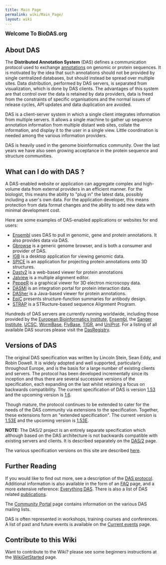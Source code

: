 ```yaml
---
title: Main Page
permalink: wiki/Main_Page/
layout: wiki
---
```


<big>**Welcome To BioDAS.org**</big>

About DAS
---------

The <b>Distributed Annotation System</b> (DAS) defines a communication
protocol used to exchange
[annotations](http://en.wikipedia.org/wiki/Genome_project#Genome_annotation)
on genomic or protein sequences. It is motivated by the idea that such
annotations should not be provided by single centralized databases, but
should instead be spread over multiple sites. Data distribution,
performed by DAS servers, is separated from visualization, which is done
by DAS clients. The advantages of this system are that control over the
data is retained by data providers, data is freed from the constraints
of specific organisations and the normal issues of release cycles, API
updates and data duplication are avoided.

DAS is a client-server system in which a single client integrates
information from multiple servers. It allows a single machine to gather
up sequence annotation information from multiple distant web sites,
collate the information, and display it to the user in a single view.
Little coordination is needed among the various information providers.

DAS is heavily used in the genome bioinformatics community. Over the
last years we have also seen growing acceptance in the protein sequence
and structure communities.

What can I do with DAS ?
------------------------

A DAS-enabled website or application can aggregate complex and
high-volume data from external providers in an efficient manner. For the
biologist, this means the ability to "plug in" the latest data, possibly
including a user's own data. For the application developer, this means
protection from data format changes and the ability to add new data with
minimal development cost.

Here are some examples of DAS-enabled applications or websites for end
users:

-   [Ensembl](http://www.ensembl.org/info/data/ensembl_das.html) uses
    DAS to pull in genomic, gene and protein annotations. It also
    provides data via DAS.
-   [Gbrowse](http://www.gmod.org/gbrowse_installation) is a generic
    genome browser, and is both a consumer and provider of DAS.
-   [IGB](http://genoviz.sourceforge.net) is a desktop application for
    viewing genomic data.
-   [SPICE](http://www.efamily.org.uk/software/dasclients/spice/) is an
    application for projecting protein annotations onto 3D structures.
-   [Dasty2](http://www.ebi.ac.uk/dasty/) is a web-based viewer for
    protein annotations
-   [Jalview](http://www.jalview.org) is a multiple alignment editor.
-   [PeppeR](http://biocomp.cnb.uam.es/das/PeppeR/) is a graphical
    viewer for 3D electron microscopy data.
-   [DASMI](http://www.dasmi.de) is an integration portal for protein
    interaction data.
-   [DASher](http://dasher.sbc.su.se) is a Java-based viewer for
    protein annotations.
-   [EpiC](http://epic.embl.de) presents structure-function summaries
    for antibody design.
-   [STRAP](http://www.bioinformatics.org/strap/) is a STRucture-based
    sequence Alignment Program.

Hundreds of DAS servers are currently running worldwide, including those
provided by the [European Bioinformatics
Institute](http://www.ebi.ac.uk/), [Ensembl](http://www.ensembl.org/),
the [Sanger Institute](http://www.sanger.ac.uk/),
[UCSC](http://genome.ucsc.edu/), [WormBase](http://www.wormbase.org/),
[FlyBase](http://www.flybase.org/), [TIGR](http://www.tigr.org/), and
[UniProt](http://www.ebi.ac.uk/uniprot-das/). For a listing of all
available DAS sources please visit the
[DasRegistry](/wiki/DasRegistry "wikilink").

Versions of DAS
---------------

The original DAS specification was written by Lincoln Stein, Sean Eddy,
and Robin Dowell. It is widely adopted and well supported, particularly
throughout Europe, and is the basis for a large number of existing
clients and servers. The protocol has been developed incrementally since
its inception and thus there are several successive versions of the
specification, each expanding on the last whilst retaining a focus on
backwards compatibility. The current specification of DAS is version
[1.53](http://www.biodas.org/documents/spec.html) and the upcoming
version is [1.6](/wiki/DAS1.6 "wikilink").

Though mature, the protocol continues to be extended to cater for the
needs of the DAS community via extensions to the specification.
Together, these extensions form an "extended specification". The current
version is [1.53E](http://www.dasregistry.org/spec_1.53E.jsp) and the
upcoming version is [1.53E](/wiki/DAS1.6E "wikilink").

<b>NOTE:</b> The DAS/2 project is an entirely separate specification
which although based on the DAS architecture is not backwards compatible
with existing servers and clients. It is described separately on the
[DAS/2](/wiki/DAS/2 "wikilink") page.

The various specification versions on this site are described
[here](/wiki/DAS_specification "wikilink").

Further Reading
---------------

If you would like to find out more, see a description of the [DAS
protocol](/wiki/DAS/1 "wikilink"). Additional information is also available in
the form of an [FAQ](/wiki/DasFAQ "wikilink") page, and a more extensive
reference: [Everything DAS](/wiki/Everything_DAS "wikilink"). There is also a
list of DAS related [publications](/wiki/DAS_publications "wikilink").

The [Community Portal](/wiki/BioDAS:Community_Portal "wikilink") page contains
information on the various DAS mailing lists.

DAS is often represented in workshops, training courses and conferences.
A list of past and future events is available on the [Current
events](/wiki/Current_events "wikilink") page.

Contribute to this Wiki
-----------------------

Want to contribute to the Wiki? please see some beginners instructions
at the [WikiGetStarted](/wiki/WikiGetStarted "wikilink") page.
